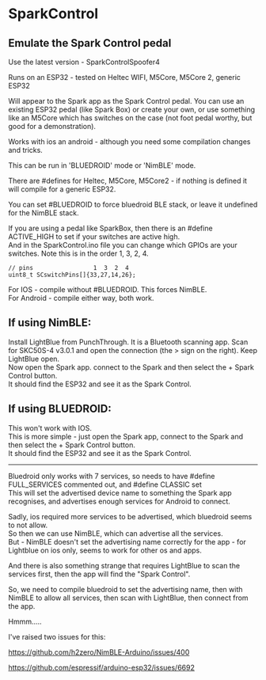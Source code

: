 # SparkControl
## Emulate the Spark Control pedal   

Use the latest version - SparkControlSpoofer4

Runs on an ESP32 - tested on Heltec WIFI, M5Core, M5Core 2, generic ESP32   

Will appear to the Spark app as the Spark Control pedal.  You can use an existing ESP32 pedal (like Spark Box) or create your own, or use something like an M5Core which has switches on the case (not foot pedal worthy, but good for a demonstration).    

Works with ios an android - although you need some compilation changes and tricks.   

This can be run in 'BLUEDROID' mode or 'NimBLE' mode.   

There are #defines for Heltec, M5Core, M5Core2 - if nothing is defined it will compile for a generic ESP32.

You can set #BLUEDROID to force bluedroid BLE stack, or leave it undefined for the NimBLE stack.   

If you are using a pedal like SparkBox, then there is an #define ACTIVE_HIGH to set if your switches are active high.   
And in the SparkControl.ino file you can change which GPIOs are your switches.  Note this is in the order 1, 3, 2, 4.
```
// pins                 1  3  2  4
uint8_t SCswitchPins[]{33,27,14,26}; 
```

For IOS - compile without #BLUEDROID. This forces NimBLE.    
For Android - compile either way, both work.    

## If using NimBLE:    
Install LightBlue from PunchThrough. It is a Bluetooth scanning app. Scan for SKC50S-4 v3.0.1 and open the connection (the > sign on the right). Keep LightBlue open.    
Now open the Spark app. connect to the Spark and then select the + Spark Control button.    
It should find the ESP32 and see it as the Spark Control.    

## If using BLUEDROID:    
This won't work with IOS.    
This is more simple - just open the Spark app, connect to the Spark and then select the + Spark Control button.    
It should find the ESP32 and see it as the Spark Control.     

-------------------------------------------

Bluedroid only works with 7 services, so needs to have #define FULL_SERVICES commented out, and #define CLASSIC set  
This will set the advertised device name to something the Spark app recognises, and advertises enough services for Android to connect.   

Sadly, ios required more services to be advertised, which bluedroid seems to not allow.   
So then we can use NimBLE, which can advertise all the services.   
But - NimBLE doesn't set the advertising name correctly for the app - for Lightblue on ios only, seems to work for other os and apps.   

And there is also something strange that requires LightBlue to scan the services first, then the app will find the "Spark Control".   

So, we need to compile bluedroid to set the advertising name, then with NimBLE to allow all services, then scan with LightBlue, then connect from the app.   

Hmmm.....    

I've raised two issues for this:     

https://github.com/h2zero/NimBLE-Arduino/issues/400    


https://github.com/espressif/arduino-esp32/issues/6692

